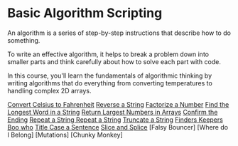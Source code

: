 # Basic Algorithm Scripting

An algorithm is a series of step-by-step instructions that describe how to do something.

To write an effective algorithm, it helps to break a problem down into smaller parts and think carefully about how to solve each part with code.

In this course, you'll learn the fundamentals of algorithmic thinking by writing algorithms that do everything from converting temperatures to handling complex 2D arrays.

[Convert Celsius to Fahrenheit](./celsius_fahrenheit.js)
[Reverse a String](./reverse_string.js)
[Factorize a Number](./factorial.js)
[Find the Longest Word in a String](./longest_word.js)
[Return Largest Numbers in Arrays](./return_largest.js)
[Confirm the Ending](./confirm_endings.js)
[Repeat a String Repeat a String](./repeat_repeat.js)
[Truncate a String](./truncate_string.js)
[Finders Keepers](./finders_keepers.js)
[Boo who](./boo_who.js)
[Title Case a Sentence](./title_case_sentense.js)
[Slice and Splice](./slice_splice.js)
[Falsy Bouncer]
[Where do I Belong]
[Mutations]
[Chunky Monkey]
